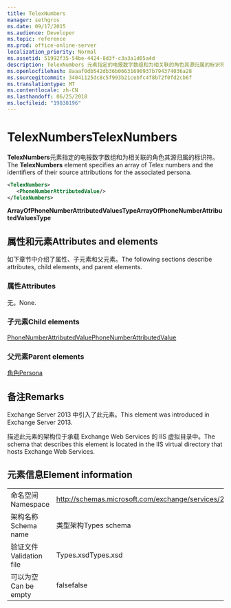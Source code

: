 ```yaml
---
title: TelexNumbers
manager: sethgros
ms.date: 09/17/2015
ms.audience: Developer
ms.topic: reference
ms.prod: office-online-server
localization_priority: Normal
ms.assetid: 51992f35-54be-4424-8d3f-c3a3a1d05a4d
description: TelexNumbers 元素指定的电报数字数组和为相关联的角色其源归属的标识符。
ms.openlocfilehash: 8aaaf0db542db36b06631690937b794374036a28
ms.sourcegitcommit: 34041125dc8c5f993b21cebfc4f8b72f0fd2cb6f
ms.translationtype: MT
ms.contentlocale: zh-CN
ms.lasthandoff: 06/25/2018
ms.locfileid: "19838196"
---
```

# <a name="telexnumbers"></a><span data-ttu-id="9220d-103">TelexNumbers</span><span class="sxs-lookup"><span data-stu-id="9220d-103">TelexNumbers</span></span>

<span data-ttu-id="9220d-104">**TelexNumbers**元素指定的电报数字数组和为相关联的角色其源归属的标识符。</span><span class="sxs-lookup"><span data-stu-id="9220d-104">The **TelexNumbers** element specifies an array of Telex numbers and the identifiers of their source attributions for the associated persona.</span></span> 
  
```XML
<TelexNumbers>
   <PhoneNumberAttributedValue/>
</TelexNumbers>
```

 <span data-ttu-id="9220d-105">**ArrayOfPhoneNumberAttributedValuesType**</span><span class="sxs-lookup"><span data-stu-id="9220d-105">**ArrayOfPhoneNumberAttributedValuesType**</span></span>
## <a name="attributes-and-elements"></a><span data-ttu-id="9220d-106">属性和元素</span><span class="sxs-lookup"><span data-stu-id="9220d-106">Attributes and elements</span></span>

<span data-ttu-id="9220d-107">如下章节中介绍了属性、子元素和父元素。</span><span class="sxs-lookup"><span data-stu-id="9220d-107">The following sections describe attributes, child elements, and parent elements.</span></span>
  
### <a name="attributes"></a><span data-ttu-id="9220d-108">属性</span><span class="sxs-lookup"><span data-stu-id="9220d-108">Attributes</span></span>

<span data-ttu-id="9220d-109">无。</span><span class="sxs-lookup"><span data-stu-id="9220d-109">None.</span></span>
  
### <a name="child-elements"></a><span data-ttu-id="9220d-110">子元素</span><span class="sxs-lookup"><span data-stu-id="9220d-110">Child elements</span></span>

[<span data-ttu-id="9220d-111">PhoneNumberAttributedValue</span><span class="sxs-lookup"><span data-stu-id="9220d-111">PhoneNumberAttributedValue</span></span>](phonenumberattributedvalue.md)
  
### <a name="parent-elements"></a><span data-ttu-id="9220d-112">父元素</span><span class="sxs-lookup"><span data-stu-id="9220d-112">Parent elements</span></span>

[<span data-ttu-id="9220d-113">角色</span><span class="sxs-lookup"><span data-stu-id="9220d-113">Persona</span></span>](persona.md)
  
## <a name="remarks"></a><span data-ttu-id="9220d-114">备注</span><span class="sxs-lookup"><span data-stu-id="9220d-114">Remarks</span></span>

<span data-ttu-id="9220d-115">Exchange Server 2013 中引入了此元素。</span><span class="sxs-lookup"><span data-stu-id="9220d-115">This element was introduced in Exchange Server 2013.</span></span>
  
<span data-ttu-id="9220d-116">描述此元素的架构位于承载 Exchange Web Services 的 IIS 虚拟目录中。</span><span class="sxs-lookup"><span data-stu-id="9220d-116">The schema that describes this element is located in the IIS virtual directory that hosts Exchange Web Services.</span></span>
  
## <a name="element-information"></a><span data-ttu-id="9220d-117">元素信息</span><span class="sxs-lookup"><span data-stu-id="9220d-117">Element information</span></span>

|||
|:-----|:-----|
|<span data-ttu-id="9220d-118">命名空间</span><span class="sxs-lookup"><span data-stu-id="9220d-118">Namespace</span></span>  <br/> |http://schemas.microsoft.com/exchange/services/2006/types  <br/> |
|<span data-ttu-id="9220d-119">架构名称</span><span class="sxs-lookup"><span data-stu-id="9220d-119">Schema name</span></span>  <br/> |<span data-ttu-id="9220d-120">类型架构</span><span class="sxs-lookup"><span data-stu-id="9220d-120">Types schema</span></span>  <br/> |
|<span data-ttu-id="9220d-121">验证文件</span><span class="sxs-lookup"><span data-stu-id="9220d-121">Validation file</span></span>  <br/> |<span data-ttu-id="9220d-122">Types.xsd</span><span class="sxs-lookup"><span data-stu-id="9220d-122">Types.xsd</span></span>  <br/> |
|<span data-ttu-id="9220d-123">可以为空</span><span class="sxs-lookup"><span data-stu-id="9220d-123">Can be empty</span></span>  <br/> |<span data-ttu-id="9220d-124">false</span><span class="sxs-lookup"><span data-stu-id="9220d-124">false</span></span>  <br/> |
   

